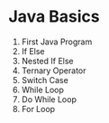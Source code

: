 # Java Basics

1. First Java Program
2. If Else
3. Nested If Else
4. Ternary Operator
5. Switch Case
6. While Loop
7. Do While Loop
8. For Loop
